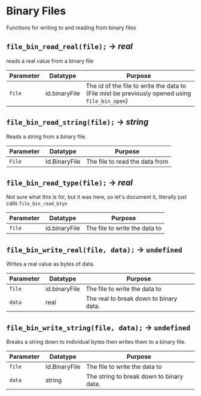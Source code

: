 # Binary Files
Functions for writing to and reading from binary files

## `file_bin_read_real(file);` → *real*
reads a real value from a binary file

| Parameter | Datatype  | Purpose |
|-----------|-----------|---------|
|`file` |id.binaryFile |The id of the file to write the data to (File mist be previously opened using `file_bin_open`) |

## `file_bin_read_string(file);` → *string*
Reads a string from a binary file.

| Parameter | Datatype  | Purpose |
|-----------|-----------|---------|
|`File` |Id.BinaryFile |The file to read the data from |

## `file_bin_read_type(file);` → *real*
Not sure what this is for, but it was here, so let's document it, literally just calls `file_bin_read_btye`

| Parameter | Datatype  | Purpose |
|-----------|-----------|---------|
|`file` |id.binaryFile |The file to write the data to |

## `file_bin_write_real(file, data);` → `undefined`
Writes a real value as bytes of data.

| Parameter | Datatype  | Purpose |
|-----------|-----------|---------|
|`file` |id.binaryFile |The file to write the data to |
|`data` |real |The real to break down to binary data. |

## `file_bin_write_string(file, data);` → `undefined`
Breaks a string down to individual bytes then writes them to a binary file.

| Parameter | Datatype  | Purpose |
|-----------|-----------|---------|
|`file` |Id.BinaryFile |The file to write the data to |
|`data` |string |The string to break down to binary data. |
